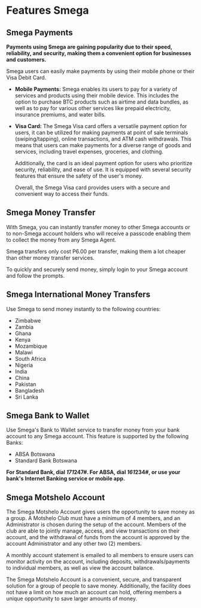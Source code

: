 # Features Smega

## Smega Payments

**Payments using Smega are gaining popularity due to their speed, reliability, and security, making them a convenient option for businesses and customers.**

Smega users can easily make payments by using their mobile phone or their Visa Debit Card.

- **Mobile Payments:** Smega enables its users to pay for a variety of services and products using their mobile device. This includes the option to purchase BTC products such as airtime and data bundles, as well as to pay for various other services like prepaid electricity, insurance premiums, and water bills.
- **Visa Card:** The Smega Visa card offers a versatile payment option for users, it can be utilized for making payments at point of sale terminals (swiping/tapping), online transactions, and ATM cash withdrawals. This means that users can make payments for a diverse range of goods and services, including travel expenses, groceries, and clothing.
    
    Additionally, the card is an ideal payment option for users who prioritize security, reliability, and ease of use. It is equipped with several security features that ensure the safety of the user's money.
    
    Overall, the Smega Visa card provides users with a secure and convenient way to access their funds.
    

## Smega Money Transfer

With Smega, you can instantly transfer money to other Smega accounts or to non-Smega account holders who will receive a passcode enabling them to collect the money from any Smega Agent.

Smega transfers only cost P6.00 per transfer, making them a lot cheaper than other money transfer services.

To quickly and securely send money, simply login to your Smega account and follow the prompts.

## Smega International Money Transfers

Use Smega to send money instantly to the following countries:

- Zimbabwe
- Zambia
- Ghana
- Kenya
- Mozambique
- Malawi
- South Africa
- Nigeria
- India
- China
- Pakistan
- Bangladesh
- Sri Lanka

## Smega Bank to Wallet

Use Smega's Bank to Wallet service to transfer money from your bank account to any Smega account. This feature is supported by the following Banks:

- ABSA Botswana
- Standard Bank Botswana

**For Standard Bank, dial *171*247#. For ABSA, dial *161*234#, or use your bank's Internet Banking service or mobile app.**

## Smega Motshelo Account

The Smega Motshelo Account gives users the opportunity to save money as a group. A Motshelo Club must have a minimum of 4 members, and an Administrator is chosen during the setup of the account. Members of the club are able to jointly manage, access, and view transactions on their account, and the withdrawal of funds from the account is approved by the account Administrator and any other two (2) members.

A monthly account statement is emailed to all members to ensure users can monitor activity on the account, including deposits, withdrawals/payments to individual members, as well as view the account balance.

The Smega Motshelo Account is a convenient, secure, and transparent solution for a group of people to save money. Additionally, the facility does not have a limit on how much an account can hold, offering members a unique opportunity to save larger amounts of money.

